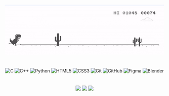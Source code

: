 <div align="center">
<picture>
  <source srcset="darkmode.gif" media="(prefers-color-scheme: dark)">
  <img src="lightmode.gif" alt="Dino GIF">
</picture>

# 
![C](https://img.shields.io/badge/c-%2300599C.svg?style=for-the-badge&logo=c&logoColor=white) ![C++](https://img.shields.io/badge/c++-%2300599C.svg?style=for-the-badge&logo=c%2B%2B&logoColor=white) ![Python](https://img.shields.io/badge/python-3670A0?style=for-the-badge&logo=python&logoColor=ffdd54) ![HTML5](https://img.shields.io/badge/html5-%23E34F26.svg?style=for-the-badge&logo=html5&logoColor=white) ![CSS3](https://img.shields.io/badge/css3-%231572B6.svg?style=for-the-badge&logo=css3&logoColor=white) ![Git](https://img.shields.io/badge/git-%23F05033.svg?style=for-the-badge&logo=git&logoColor=white) ![GitHub](https://img.shields.io/badge/github-%23121011.svg?style=for-the-badge&logo=github&logoColor=white) ![Figma](https://img.shields.io/badge/figma-%23F24E1E.svg?style=for-the-badge&logo=figma&logoColor=white) ![Blender](https://img.shields.io/badge/blender-%23F5792A.svg?style=for-the-badge&logo=blender&logoColor=white)

# 
<img src="https://github-readme-stats.vercel.app/api?username=be1ume&theme=dark&hide_border=true&include_all_commits=false&count_private=false" width="300" />
<img src="https://nirzak-streak-stats.vercel.app/?user=be1ume&theme=dark&hide_border=true" width="350" />
<img src="https://github-readme-stats.vercel.app/api/top-langs/?username=be1ume&theme=dark&hide_border=true&include_all_commits=false&count_private=false&layout=compact" width="300" />

</div>
